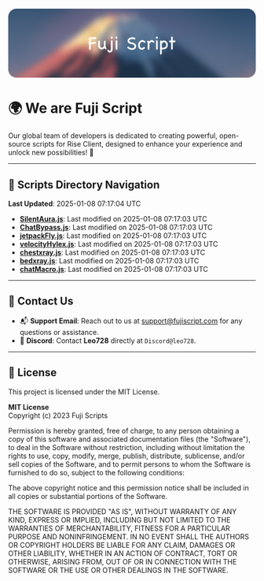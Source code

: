 ![Banner](.github/b.webp)

# 🌍 **We are Fuji Script**

Our global team of developers is dedicated to creating powerful, open-source scripts for Rise Client, designed to enhance your experience and unlock new possibilities! 🌟

---
<!-- SCRIPTS_NAVIGATION_START -->
## 📂 **Scripts Directory Navigation**

**Last Updated**: 2025-01-08 07:17:04 UTC

- **[SilentAura.js](scripts/SilentAura.js)**: Last modified on 2025-01-08 07:17:03 UTC
- **[ChatBypass.js](scripts/ChatBypass.js)**: Last modified on 2025-01-08 07:17:03 UTC
- **[jetpackFly.js](scripts/jetpackFly.js)**: Last modified on 2025-01-08 07:17:03 UTC
- **[velocityHylex.js](scripts/velocityHylex.js)**: Last modified on 2025-01-08 07:17:03 UTC
- **[chestxray.js](scripts/chestxray.js)**: Last modified on 2025-01-08 07:17:03 UTC
- **[bedxray.js](scripts/bedxray.js)**: Last modified on 2025-01-08 07:17:03 UTC
- **[chatMacro.js](scripts/chatMacro.js)**: Last modified on 2025-01-08 07:17:03 UTC

<!-- SCRIPTS_NAVIGATION_END -->

---

## 💬 **Contact Us**  
- 📬 **Support Email**: Reach out to us at [support@fujiscript.com](mailto:support@fujiscript.com) for any questions or assistance.  
- 💬 **Discord**: Contact **Leo728** directly at `Discord@leo728`.

---

## 📜 **License**

This project is licensed under the MIT License.  

**MIT License**  
Copyright (c) 2023 Fuji Scripts  

Permission is hereby granted, free of charge, to any person obtaining a copy of this software and associated documentation files (the "Software"), to deal in the Software without restriction, including without limitation the rights to use, copy, modify, merge, publish, distribute, sublicense, and/or sell copies of the Software, and to permit persons to whom the Software is furnished to do so, subject to the following conditions:  

The above copyright notice and this permission notice shall be included in all copies or substantial portions of the Software.  

THE SOFTWARE IS PROVIDED "AS IS", WITHOUT WARRANTY OF ANY KIND, EXPRESS OR IMPLIED, INCLUDING BUT NOT LIMITED TO THE WARRANTIES OF MERCHANTABILITY, FITNESS FOR A PARTICULAR PURPOSE AND NONINFRINGEMENT. IN NO EVENT SHALL THE AUTHORS OR COPYRIGHT HOLDERS BE LIABLE FOR ANY CLAIM, DAMAGES OR OTHER LIABILITY, WHETHER IN AN ACTION OF CONTRACT, TORT OR OTHERWISE, ARISING FROM, OUT OF OR IN CONNECTION WITH THE SOFTWARE OR THE USE OR OTHER DEALINGS IN THE SOFTWARE.  
